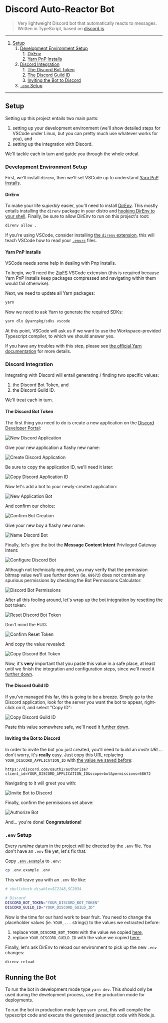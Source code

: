 # Discord Auto-Reactor Bot

> Very lightweight Discord bot that automatically reacts to messages.
Written in TypeScript, based on [discord.js](https://discord.js.org).

---

1. [Setup](#setup)
    1. [Development Environment Setup](#development-environment-setup)
        1. [DirEnv](#direnv)
        2. [Yarn PnP Installs](#yarn-pnp-installs)
    2. [Discord Integration](#discord-integration)
        1. [The Discord Bot Token](#the-discord-bot-token)
        2. [The Discord Guild ID](#the-discord-guild-id)
        3. [Inviting the Bot to Discord](#inviting-the-bot-to-discord)
    3. [`.env` Setup](#env-setup)

---

## Setup

Setting up this project entails two main parts:

1. setting up your development environment (we'll show detailed steps for VSCode under Linux, but you can pretty much use whatever works for you), and
2. setting up the integration with Discord.

We'll tackle each in turn and guide you through the whole ordeal.

### Development Environment Setup

First, we'll install `direnv`, then we'll set VSCode up to understand [Yarn PnP Installs](https://yarnpkg.com/features/pnp).

#### DirEnv

To make your life _superbly_ easier, you'll need to install [DirEnv](https://direnv.net).
This mostly entails installing the `direnv` package in your distro and [hooking DirEnv to your shell](https://direnv.net/docs/hook.html).
Finally, be sure to allow DirEnv to run on this project's root:

```sh
direnv allow .
```

If you're using VSCode, consider installing [the `direnv` extension](https://marketplace.visualstudio.com/items?itemName=mkhl.direnv), this will teach VSCode how to read your [`.envrc`](./.envrc) files.

#### Yarn PnP Installs

VSCode needs some help in dealing with Pnp Installs.

To begin, we'll need the [ZipFS](https://marketplace.visualstudio.com/items?itemName=arcanis.vscode-zipfs) VSCode extension (this is required because Yarn PnP Installs keep packages compressed and navigating within them would fail otherwise).

Next, we need to update all Yarn packages:

```sh
yarn
```

Now we need to ask Yarn to generate the required SDKs:

```sh
yarn dlx @yarnpkg/sdks vscode
```

At this point, VSCode will ask us if we want to use the Workspace-provided Typescript compiler, to which we should answer yes.

If you have any troubles with this step, please see [the official Yarn documentation](https://next.yarnpkg.com/getting-started/editor-sdks#vscode) for more details.

### Discord Integration

Integrating with Discord will entail generating / finding two specific values:

1. the Discord Bot Token, and
2. the Discord Guild ID.

We'll treat each in turn.

#### The Discord Bot Token

The first thing you need to do is create a new application on the [Discord Developer Portal](https://discord.com/developers):

![New Discord Application](./assets/new-discord-application.png "New Discord Application")

Give your new application a flashy new name:

![Create Discord Application](./assets/create-discord-applicatoin.png "Create Discord Application")

<!-- markdownlint-disable-next-line MD033 -->
<a id="copy-application-id"></a>Be sure to copy the application ID, we'll need it later:

![Copy Discord Application ID](./assets/copy-discord-application-id.png "Copy Discord Application ID")

Now let's add a bot to your newly-created application:

![New Application Bot](./assets/new-application-bot.png "New Application Bot")

And confirm our choice:

![Confirm Bot Creation](./assets/confirm-bot-creation.png "Confirm Bot Creation")

Give your new boy a flashy new name:

![Name Discord Bot](./assets/name-discord-bot.png "Name Discord Bot")

Finally, let's give the bot the **Message Content Intent** Privileged Gateway Intent:

![Configure Discord Bot](./assets/configure-discord-bot.png "Configure Discord Bot")

Although not technically required, you may verify that the permission bitmap value we'll use further down (ie. `68672`) does not contain any spurious permissions by checking the Bot Permissions Calculator:

![Discord Bot Permissions](./assets/discord-bot-permissions.png "Discord Bot Permissions")

After all this fooling around, let's wrap up the bot integration by resetting the bot token:

![Reset Discord Bot Token](./assets/reset-discord-bot-token.png "Reset Discord Bot Token")

Don't mind the FUD:

![Confirm Reset Token](./assets/confirm-reset-token.png "Confirm Reset Token")

<!-- markdownlint-disable-next-line MD033 -->
<a id="discord-bot-token"></a>And copy the value revealed:

![Copy Discord Bot Token](./assets/copy-discord-bot-token.png "Copy Discord Bot Token")

Now, it's **very** important that you paste this value in a safe place, at least until we finish the integration and configuration steps, since we'll need it [further down](#env-setup).

#### The Discord Guild ID

If you've managed this far, this is going to be a breeze.
Simply go to the Discord application, look for the server you want the bot to appear, right-click on it, and select "Copy ID":

![Copy Discord Guild ID](./assets/copy-discord-guild-id.png "Copy Discord Guild ID")

Paste this value somewhere safe, we'll need it [further down](#env-setup).

#### Inviting the Bot to Discord

In order to invite the bot you just created, you'll need to build an _invite URL_... don't worry, it's **really** easy.
Just copy this URL replacing `YOUR_DISCORD_APPLICATION_ID` with [the value we saved before](#copy-application-id):

```text
https://discord.com/oauth2/authorize?client_id=YOUR_DISCORD_APPLICATION_ID&scope=bot&permissions=68672
```

Navigating to it will greet you with:

![Invite Bot to Discord](./assets/invite-bot-to-discord.png "Invite Bot to Discord")

Finally, confirm the permissions set above:

![Authorize Bot](./assets/authorize-bot.png "Authorize Bot")

And... you're done!
**Congratulations!**

### `.env` Setup

Every _runtime_ datum in the project will be directed by the `.env` file.
You don't have an `.env` file yet, let's fix that.

Copy [`.env.example`](./.env.example) to `.env`:

```sh
cp .env.example .env
```

This will leave you with an `.env` file like:

```sh
# shellcheck disable=SC2148,SC2034

# Discord
DISCORD_BOT_TOKEN="YOUR_DISCORD_BOT_TOKEN"
DISCORD_GUILD_ID="YOUR_DISCORD_GUILD_ID"
```

Now is the time for our hard work to bear fruit.
You need to change the placeholder values (ie. `YOUR_...` strings) to the values we extracted before:

1. replace `YOUR_DISCORD_BOT_TOKEN` with the value we copied [here](#discord-bot-token),
2. replace `YOUR_DISCORD_GUILD_ID` with the value we copied [here](#the-discord-guild-id),

Finally, let's ask DirEnv to reload our environment to pick up the new `.env` changes:

```sh
direnv reload
```

## Running the Bot

To run the bot in development mode type `yarn dev`.
This should only be used during the development process, use the production mode for deployments.

To run the bot in production mode type `yarn prod`, this will compile the typescript code and execute the generated javascript code with Node.js.
